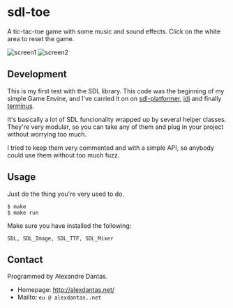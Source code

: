 # sdl-toe

A tic-tac-toe game with some music and sound effects. Click on the white
area to reset the game.

![screen1](http://alexdantas.net/projects/images/sdl-toe1.png)
![screen2](http://alexdantas.net/projects/images/sdl-toe2.png)

## Development

This is my first test with the SDL library.
This code was the beginning of my simple Game Envine, and
I've carried it on on [sdl-platformer](https://github.com/alexdantas/sdl-platformer),
[idj](https://github.com/alexdantas/idj) and finally
[terminus](https://github.com/alexdantas/terminus).

It's basically a lot of SDL funcionality wrapped up by several helper classes.
They're very modular, so you can take any of them and plug in your project
without worrying too much.

I tried to keep them very commented and with a simple API, so anybody could use
them without too much fuzz.

## Usage

Just do the thing you're very used to do.

    $ make
    $ make run

Make sure you have installed the following:

    SDL, SDL_Image, SDL_TTF, SDL_Mixer

## Contact

Programmed by Alexandre Dantas.

* Homepage: http://alexdantas.net/
* Mailto: `eu @ alexdantas..net`

